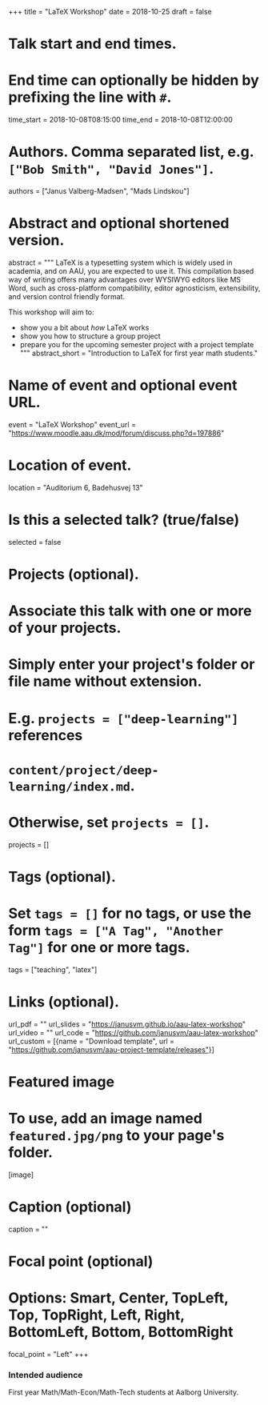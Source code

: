 +++
title = "LaTeX Workshop"
date = 2018-10-25
draft = false

# Talk start and end times.
#   End time can optionally be hidden by prefixing the line with `#`.
time_start = 2018-10-08T08:15:00
time_end = 2018-10-08T12:00:00

# Authors. Comma separated list, e.g. `["Bob Smith", "David Jones"]`.
authors = ["Janus Valberg-Madsen", "Mads Lindskou"]

# Abstract and optional shortened version.
abstract = """
LaTeX is a typesetting system which is widely used in academia, and on AAU, you are expected to use it.
This compilation based way of writing offers many advantages over WYSIWYG editors like MS Word, such as cross-platform compatibility, editor agnosticism, extensibility, and version control friendly format.

This workshop will aim to:

* show you a bit about _how_ LaTeX works
* show you how to structure a group project
* prepare you for the upcoming semester project with a project template
"""
abstract_short = "Introduction to LaTeX for first year math students."

# Name of event and optional event URL.
event = "LaTeX Workshop"
event_url = "https://www.moodle.aau.dk/mod/forum/discuss.php?d=197886"

# Location of event.
location = "Auditorium 6, Badehusvej 13"

# Is this a selected talk? (true/false)
selected = false

# Projects (optional).
#   Associate this talk with one or more of your projects.
#   Simply enter your project's folder or file name without extension.
#   E.g. `projects = ["deep-learning"]` references
#   `content/project/deep-learning/index.md`.
#   Otherwise, set `projects = []`.
projects = []

# Tags (optional).
#   Set `tags = []` for no tags, or use the form `tags = ["A Tag", "Another Tag"]` for one or more tags.
tags = ["teaching", "latex"]

# Links (optional).
url_pdf = ""
url_slides = "https://janusvm.github.io/aau-latex-workshop"
url_video = ""
url_code = "https://github.com/janusvm/aau-latex-workshop"
url_custom = [{name = "Download template", url = "https://github.com/janusvm/aau-project-template/releases"}]

# Featured image
# To use, add an image named `featured.jpg/png` to your page's folder.
[image]
  # Caption (optional)
  caption = ""

  # Focal point (optional)
  # Options: Smart, Center, TopLeft, Top, TopRight, Left, Right, BottomLeft, Bottom, BottomRight
  focal_point = "Left"
+++

### Intended audience

First year Math/Math-Econ/Math-Tech students at Aalborg University.
